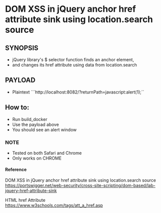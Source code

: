 # DOM XSS in jQuery anchor href attribute sink using location.search source

## SYNOPSIS
-  jQuery library's $ selector function finds an anchor element, 
-  and changes its href attribute using data from location.search

## PAYLOAD
- Plaintext ```http://localhost:8082/?returnPath=javascript:alert(1);``

## How to:
- Run build_docker
- Use the payload above
- You should see an alert window

### NOTE
- Tested on both Safari and Chrome
- Only works on CHROME

#### Reference
DOM XSS in jQuery anchor href attribute sink using location.search source \
https://portswigger.net/web-security/cross-site-scripting/dom-based/lab-jquery-href-attribute-sink

HTML <a> href Attribute \
https://www.w3schools.com/tags/att_a_href.asp
